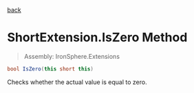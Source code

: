 ﻿

[back](/IronSphere.Extensions/types/ShortExtension)

# ShortExtension.IsZero Method

> Assembly: IronSphere.Extensions

```csharp
bool IsZero(this short this)
```

Checks whether the actual value is equal to zero.

 